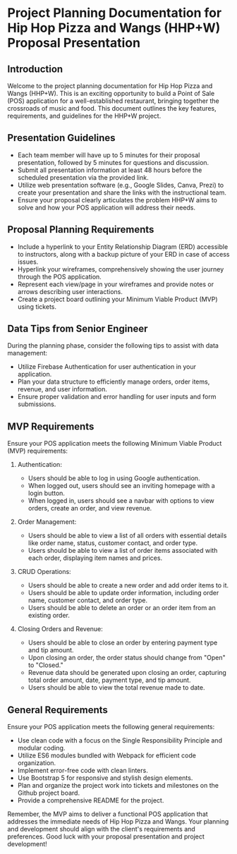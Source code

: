 # Project Planning Documentation for Hip Hop Pizza and Wangs (HHP+W) Proposal Presentation

## Introduction
Welcome to the project planning documentation for Hip Hop Pizza and Wangs (HHP+W). This is an exciting opportunity to build a Point of Sale (POS) application for a well-established restaurant, bringing together the crossroads of music and food. This document outlines the key features, requirements, and guidelines for the HHP+W project.

## Presentation Guidelines
- Each team member will have up to 5 minutes for their proposal presentation, followed by 5 minutes for questions and discussion.
- Submit all presentation information at least 48 hours before the scheduled presentation via the provided link.
- Utilize web presentation software (e.g., Google Slides, Canva, Prezi) to create your presentation and share the links with the instructional team.
- Ensure your proposal clearly articulates the problem HHP+W aims to solve and how your POS application will address their needs.

## Proposal Planning Requirements
- Include a hyperlink to your Entity Relationship Diagram (ERD) accessible to instructors, along with a backup picture of your ERD in case of access issues.
- Hyperlink your wireframes, comprehensively showing the user journey through the POS application.
- Represent each view/page in your wireframes and provide notes or arrows describing user interactions.
- Create a project board outlining your Minimum Viable Product (MVP) using tickets.

## Data Tips from Senior Engineer
During the planning phase, consider the following tips to assist with data management:
- Utilize Firebase Authentication for user authentication in your application.
- Plan your data structure to efficiently manage orders, order items, revenue, and user information.
- Ensure proper validation and error handling for user inputs and form submissions.

## MVP Requirements
Ensure your POS application meets the following Minimum Viable Product (MVP) requirements:
1. Authentication:
   - Users should be able to log in using Google authentication.
   - When logged out, users should see an inviting homepage with a login button.
   - When logged in, users should see a navbar with options to view orders, create an order, and view revenue.

2. Order Management:
   - Users should be able to view a list of all orders with essential details like order name, status, customer contact, and order type.
   - Users should be able to view a list of order items associated with each order, displaying item names and prices.

3. CRUD Operations:
   - Users should be able to create a new order and add order items to it.
   - Users should be able to update order information, including order name, customer contact, and order type.
   - Users should be able to delete an order or an order item from an existing order.

4. Closing Orders and Revenue:
   - Users should be able to close an order by entering payment type and tip amount.
   - Upon closing an order, the order status should change from "Open" to "Closed."
   - Revenue data should be generated upon closing an order, capturing total order amount, date, payment type, and tip amount.
   - Users should be able to view the total revenue made to date.

## General Requirements
Ensure your POS application meets the following general requirements:
- Use clean code with a focus on the Single Responsibility Principle and modular coding.
- Utilize ES6 modules bundled with Webpack for efficient code organization.
- Implement error-free code with clean linters.
- Use Bootstrap 5 for responsive and stylish design elements.
- Plan and organize the project work into tickets and milestones on the Github project board.
- Provide a comprehensive README for the project.

Remember, the MVP aims to deliver a functional POS application that addresses the immediate needs of Hip Hop Pizza and Wangs. Your planning and development should align with the client's requirements and preferences. Good luck with your proposal presentation and project development!
